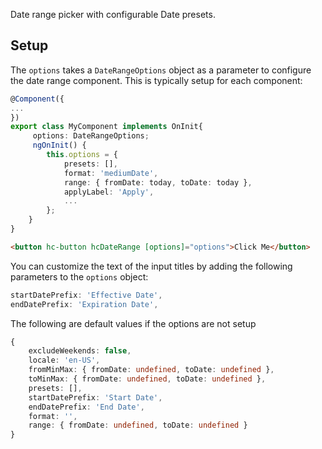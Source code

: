 Date range picker with configurable Date presets.

## Setup

The `options` takes a `DateRangeOptions` object as a parameter to configure the date range component. This is typically setup for each component:

```typescript
@Component({
...
})
export class MyComponent implements OnInit{
     options: DateRangeOptions;
     ngOnInit() {
        this.options = {
            presets: [],
            format: 'mediumDate',
            range: { fromDate: today, toDate: today },
            applyLabel: 'Apply',
            ...
        };
    }
}
```
```html
<button hc-button hcDateRange [options]="options">Click Me</button>
```

You can customize the text of the input titles by adding the following parameters to the `options` object:

```typescript
startDatePrefix: 'Effective Date',
endDatePrefix: 'Expiration Date',
```

The following are default values if the options are not setup

```typescript
{
    excludeWeekends: false,
    locale: 'en-US',
    fromMinMax: { fromDate: undefined, toDate: undefined },
    toMinMax: { fromDate: undefined, toDate: undefined },
    presets: [],
    startDatePrefix: 'Start Date',
    endDatePrefix: 'End Date',
    format: '',
    range: { fromDate: undefined, toDate: undefined }
}
```
